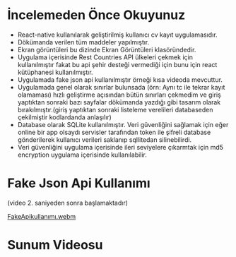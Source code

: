 # İncelemeden Önce Okuyunuz
- React-native kullanılarak geliştirilmiş kullanıcı cv kayıt uygulamasıdır.
- Dökümanda verilen tüm maddeler yapılmıştır.
- Ekran görüntüleri bu dizinde Ekran Görüntüleri klasöründedir.
- Uygulama içerisinde Rest Countries API ülkeleri çekmek için kullanılmıştır fakat bu api şehir desteği vermediği için bunu için react kütüphanesi kullanılmıştır.
- Uygulamada fake json api kullanılmıştır örneği kısa videoda mevcuttur.
- Uygulamada genel olarak sınırlar bulunsada (örn: Aynı tc ile tekrar kayıt olamaması) hızlı geliştirme açısından bütün sınırları çekmedim ve giriş yaptıktan sonraki bazı sayfalar dökümanda yazdığı gibi tasarım olarak bırakılmıştır.(giriş yaptıktan sonraki listeleme verelileri databaseden çekilmiştir kodlardanda anlaşılır)
- Database olarak SQLite kullanılmıştır. Veri güvenliğini sağlamak için eğer online bir app olsaydı servisler tarafından token ile şifreli database gönderilerek kullanıcı verileri saklanıp sqllitedan silinebilirdi.
- Veri güvenliğini uygulama içerisinde ileri seviyelere çıkarmtak için md5 encryption uygulama içerisinde kullanılabilir.

 # Fake Json Api Kullanımı
 (video 2. saniyeden sonra başlamaktadır)
 
[FakeApikullanımı.webm](https://github.com/IChadWickI/UserSaveApp/assets/101260290/800edaa8-1490-4413-ac07-b8b51c6a550a)

 # Sunum Videosu




 
